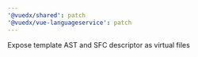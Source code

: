 ```yaml
---
'@vuedx/shared': patch
'@vuedx/vue-languageservice': patch
---
```


Expose template AST and SFC descriptor as virtual files
